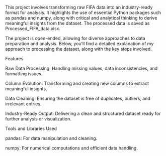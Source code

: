 This project involves transforming raw FIFA data into an industry-ready format for analysis. It highlights the use of essential Python packages such as pandas and numpy, along with critical and analytical thinking to derive meaningful insights from the dataset. The processed data is saved as Processed_FIFA_data.xlsx.

The project is open-ended, allowing for diverse approaches to data preparation and analysis. Below, you’ll find a detailed explanation of my approach to processing the dataset, along with the key steps involved.

Features

Raw Data Processing: Handling missing values, data inconsistencies, and formatting issues.

Column Evolution: Transforming and creating new columns to extract meaningful insights.

Data Cleaning: Ensuring the dataset is free of duplicates, outliers, and irrelevant entries.

Industry-Ready Output: Delivering a clean and structured dataset ready for further analysis or visualization.

Tools and Libraries Used

pandas: For data manipulation and cleaning.

numpy: For numerical computations and efficient data handling.
